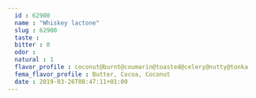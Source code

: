 ```yaml
---
  id : 62900
  name : "Whiskey lactone"
  slug : 62900
  taste : 
  bitter : 0
  odor : 
  natural : 1
  flavor_profile : coconut@burnt@coumarin@toasted@celery@nutty@tonka
  fema_flavor_profile : Butter, Cocoa, Coconut
  date : 2019-03-26T08:47:11+01:00
---
```



